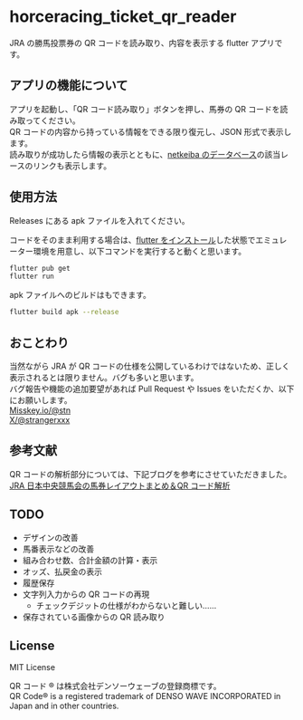 # horceracing_ticket_qr_reader

JRA の勝馬投票券の QR コードを読み取り、内容を表示する flutter アプリです。

## アプリの機能について

アプリを起動し、「QR コード読み取り」ボタンを押し、馬券の QR コードを読み取ってください。  
QR コードの内容から持っている情報をできる限り復元し、JSON 形式で表示します。  
読み取りが成功したら情報の表示とともに、[netkeiba のデータベース](https://db.netkeiba.com/)の該当レースのリンクも表示します。

## 使用方法

Releases にある apk ファイルを入れてください。

コードをそのまま利用する場合は、[flutter をインストール](https://docs.flutter.dev/get-started/install)した状態でエミュレーター環境を用意し、以下コマンドを実行すると動くと思います。

```bash
flutter pub get
flutter run
```

apk ファイルへのビルドはもできます。

```bash
flutter build apk --release
```

## おことわり

当然ながら JRA が QR コードの仕様を公開しているわけではないため、正しく表示されるとは限りません。バグも多いと思います。  
バグ報告や機能の追加要望があれば Pull Request や Issues をいただくか、以下にお願いします。  
[Misskey.io/@stn](https://misskey.io/@srn)  
[X/@strangerxxx](https://x.com/strangerxxx)

## 参考文献

QR コードの解析部分については、下記ブログを参考にさせていただきました。  
[JRA 日本中央競馬会の馬券レイアウトまとめ＆QR コード解析](https://ys223.blogspot.com/2019/07/jra.html)

## TODO

- デザインの改善
- 馬番表示などの改善
- 組み合わせ数、合計金額の計算・表示
- オッズ、払戻金の表示
- 履歴保存
- 文字列入力からの QR コードの再現
  - チェックデジットの仕様がわからないと難しい……
- 保存されている画像からの QR 読み取り

## License

MIT License

QR コード ® は株式会社デンソーウェーブの登録商標です。  
QR Code® is a registered trademark of DENSO WAVE INCORPORATED in Japan and in other countries.
